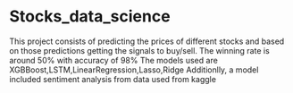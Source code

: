 # Stocks_data_science
This project consists of predicting the prices of different stocks and based on those predictions getting the signals to buy/sell.
The winning rate is around 50% with accuracy of 98%
The models used are XGBBoost,LSTM,LinearRegression,Lasso,Ridge
Additionlly, a model included sentiment analysis from data used from kaggle

